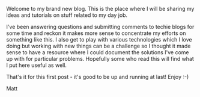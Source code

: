 Welcome to my brand new blog. This is the place where I will be sharing my ideas and tutorials on stuff related to my day job.

I've been answering questions and submitting comments to techie blogs for some time and reckon it makes more sense to concentrate my efforts on something like this. I also get to play with various technologies which I love doing but working with new things can be a challenge so I thought it made sense to have a resource where I could document the solutions I've come up with for particular problems. Hopefully some who read this will find what I put here useful as well.

That's it for this first post - it's good to be up and running at last! Enjoy :-)

Matt
